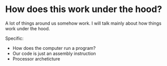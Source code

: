 # How does this work under the hood?A lot of things around us somehow work. I will talk mainly about how things work under the hood.Specific:* How does the computer run a program?* Our code is just an assembly instruction* Processor archeticture